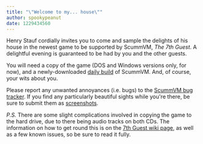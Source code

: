 ```yaml
---
title: "\"Welcome to my... house\""
author: spookypeanut
date: 1229434560
---
```


Henry Stauf cordially invites you to come and sample the delights of his house in the newest game to be supported by ScummVM, *The 7th Guest*. A delightful evening is guaranteed to be had by you and the other guests.

You will need a copy of the game (DOS and Windows versions only, for now), and a newly-downloaded [daily build](/downloads/#daily) of ScummVM. And, of course, your wits about you.

Please report any unwanted annoyances (i.e. bugs) to the [ScummVM bug tracker](http://bugs.scummvm.org/). If you find any particularly beautiful sights while you're there, be sure to submit them as [screenshots](http://wiki.scummvm.org/index.php/Screenshots).

*P.S.* There are some slight complications involved in copying the game to the hard drive, due to there being audio tracks on both CDs. The information on how to get round this is on the [7th Guest wiki page](http://wiki.scummvm.org/index.php/The_7th_Guest), as well as a few known issues, so be sure to read it fully.
